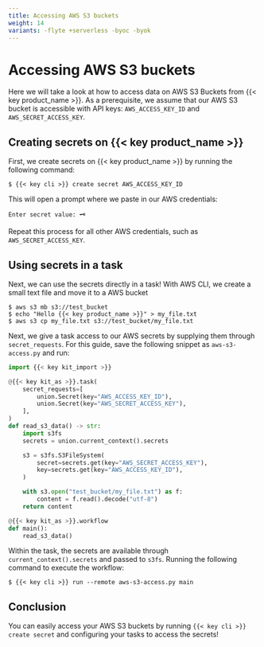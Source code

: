 ```yaml
---
title: Accessing AWS S3 buckets
weight: 14
variants: -flyte +serverless -byoc -byok
---
```


# Accessing AWS S3 buckets

Here we will take a look at how to access data on AWS S3 Buckets from {{< key product_name >}}.
As a prerequisite, we assume that our AWS S3 bucket is accessible with API keys: `AWS_ACCESS_KEY_ID` and `AWS_SECRET_ACCESS_KEY`.

## Creating secrets on {{< key product_name >}}

First, we create secrets on {{< key product_name >}} by running the following command:

```shell
$ {{< key cli >}} create secret AWS_ACCESS_KEY_ID
```

This will open a prompt where we paste in our AWS credentials:

```shell
Enter secret value: 🗝️
```

Repeat this process for all other AWS credentials, such as `AWS_SECRET_ACCESS_KEY`.

## Using secrets in a task

Next, we can use the secrets directly in a task! With AWS CLI, we create a small text file and move it to a AWS bucket

```shell
$ aws s3 mb s3://test_bucket
$ echo "Hello {{< key product_name >}}" > my_file.txt
$ aws s3 cp my_file.txt s3://test_bucket/my_file.txt
```

Next, we give a task access to our AWS secrets by supplying them through `secret_requests`. For this guide, save the following snippet as `aws-s3-access.py` and run:

```python
import {{< key kit_import >}}

@{{< key kit_as >}}.task(
    secret_requests=[
        union.Secret(key="AWS_ACCESS_KEY_ID"),
        union.Secret(key="AWS_SECRET_ACCESS_KEY"),
    ],
)
def read_s3_data() -> str:
    import s3fs
    secrets = union.current_context().secrets

    s3 = s3fs.S3FileSystem(
        secret=secrets.get(key="AWS_SECRET_ACCESS_KEY"),
        key=secrets.get(key="AWS_ACCESS_KEY_ID"),
    )

    with s3.open("test_bucket/my_file.txt") as f:
        content = f.read().decode("utf-8")
    return content

@{{< key kit_as >}}.workflow
def main():
    read_s3_data()
```

Within the task, the secrets are available through `current_context().secrets` and passed to `s3fs`. Running the following command to execute the workflow:

```shell
$ {{< key cli >}} run --remote aws-s3-access.py main
```

## Conclusion

You can easily access your AWS S3 buckets by running `{{< key cli >}} create secret` and configuring your tasks to access the secrets!
